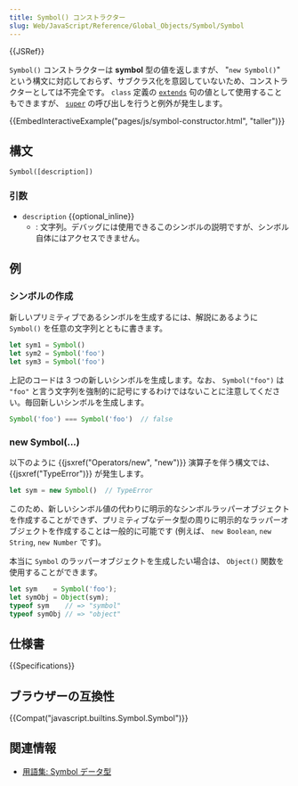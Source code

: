 ```yaml
---
title: Symbol() コンストラクター
slug: Web/JavaScript/Reference/Global_Objects/Symbol/Symbol
---
```


{{JSRef}}

`Symbol()` コンストラクターは **symbol** 型の値を返しますが、 "`new Symbol()`" という構文に対応しておらず、サブクラス化を意図していないため、コンストラクターとしては不完全です。 `class` 定義の [`extends`](/ja/docs/Web/JavaScript/Reference/Classes/extends) 句の値として使用することもできますが、 [`super`](/ja/docs/Web/JavaScript/Reference/Operators/super) の呼び出しを行うと例外が発生します。

{{EmbedInteractiveExample("pages/js/symbol-constructor.html", "taller")}}

## 構文

```
Symbol([description])
```

### 引数

- `description` {{optional_inline}}
  - : 文字列。デバッグには使用できるこのシンボルの説明ですが、シンボル自体にはアクセスできません。

## 例

### シンボルの作成

新しいプリミティブであるシンボルを生成するには、解説にあるように `Symbol()` を任意の文字列とともに書きます。

```js
let sym1 = Symbol()
let sym2 = Symbol('foo')
let sym3 = Symbol('foo')
```

上記のコードは 3 つの新しいシンボルを生成します。なお、 `Symbol("foo")` は `"foo"` と言う文字列を強制的に記号にするわけではないことに注意してください。毎回新しいシンボルを生成します。

```js
Symbol('foo') === Symbol('foo')  // false
```

### new Symbol(...)

以下のように {{jsxref("Operators/new", "new")}} 演算子を伴う構文では、 {{jsxref("TypeError")}} が発生します。

```js
let sym = new Symbol()  // TypeError
```

このため、新しいシンボル値の代わりに明示的なシンボルラッパーオブジェクトを作成することができず、プリミティブなデータ型の周りに明示的なラッパーオブジェクトを作成することは一般的に可能です (例えば、 `new Boolean`, `new String`, `new Number` です)。

本当に `Symbol` のラッパーオブジェクトを生成したい場合は、 `Object()` 関数を使用することができます。

```js
let sym    = Symbol('foo');
let symObj = Object(sym);
typeof sym    // => "symbol"
typeof symObj // => "object"
```

## 仕様書

{{Specifications}}

## ブラウザーの互換性

{{Compat("javascript.builtins.Symbol.Symbol")}}

## 関連情報

- [用語集: Symbol データ型](/ja/docs/Glossary/Symbol)
